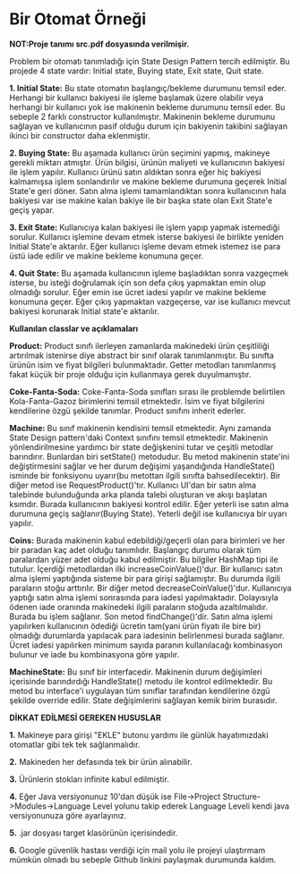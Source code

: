 # Bir Otomat Örneği

**NOT:Proje tanımı src.pdf dosyasında verilmişir.**

Problem bir otomatı tanımladığı için State Design Pattern tercih edilmiştir. Bu projede 4 state vardır: Initial state, Buying state, Exit state, Quit state. 

  **1. Initial State:** Bu state otomatın başlangıç/bekleme durumunu temsil eder. Herhangi bir kullanıcı bakiyesi ile işleme başlamak üzere olabilir veya herhangi bir kullanıcı yok ise makinenin bekleme durumunu temsil eder. Bu sebeple 2 farklı constructor kullanılmıştır. Makinenin bekleme durumunu sağlayan ve kullanıcının pasif olduğu durum için bakiyenin takibini sağlayan ikinci bir constructor daha eklenmiştir. 
  
  **2. Buying State:** Bu aşamada kullanıcı ürün seçimini yapmış, makineye gerekli miktarı atmıştır. Ürün bilgisi, ürünün maliyeti ve kullanıcının bakiyesi ile işlem yapılır. Kullanıcı ürünü satın aldıktan sonra eğer hiç bakiyesi kalmamışsa işlem sonlandırılır ve makine bekleme durumuna geçerek Initial State'e geri döner. Satın alma işlemi tamamlandıktan sonra kullanıcının hala bakiyesi var ise makine kalan bakiye ile bir başka state olan Exit State'e geçiş yapar.
  
  **3. Exit State:** Kullanıcıya kalan bakiyesi ile işlem yapıp yapmak istemediği sorulur. Kullanıcı işlemine devam etmek isterse bakiyesi ile birlikte yeniden Initial State'e aktarılır. Eğer kullanıcı işleme devam etmek istemez ise para üstü iade edilir ve makine bekleme konumuna geçer.
  
  **4. Quit State:** Bu aşamada kullanıcının işleme başladıktan sonra vazgeçmek isterse, bu isteği doğrulamak için son defa çıkış yapmaktan emin olup olmadığı sorulur. Eğer emin ise ücret iadesi yapılır ve makine bekleme konumuna geçer. Eğer çıkış yapmaktan vazgeçerse, var ise kullanıcı mevcut bakiyesi korunarak Initial state'e aktarılır. 
  
**Kullanılan classlar ve açıklamaları**

**Product:** Product sınıfı ilerleyen zamanlarda makinedeki ürün çeşitliliği artırılmak istenirse diye abstract bir sınıf olarak tanımlanmıştır. Bu sınıfta ürünün isim ve fiyat bilgileri bulunmaktadır. Getter metodları tanımlanmış fakat küçük bir proje olduğu için kullanmaya gerek duyulmamıştır.

**Coke-Fanta-Soda:** Coke-Fanta-Soda sınıfları sırası ile problemde belirtilen Kola-Fanta-Gazoz birimlerini temsil etmektedir. İsim ve fiyat bilgilerini kendilerine özgü şekilde tanımlar. Product sınıfını inherit ederler.

**Machine:** Bu sınıf makinenin kendisini temsil etmektedir. Aynı zamanda State Design pattern'daki Context sınıfını temsil etmektedir. Makinenin yönlendirilmesine yardımcı bir state değişkenini tutar ve çeşitli metodlar barındırır. Bunlardan biri setState() metodudur. Bu metod makinenin state'ini değiştirmesini sağlar ve her durum değişimi yaşandığında HandleState() isminde bir fonksiyonu uyarır(bu metottan ilgili sınıfta bahsedilecektir). Bir diğer metod ise RequestProduct()'tır. Kullanıcı UI'dan bir satın alma talebinde bulunduğunda arka planda talebi oluşturan ve akışı başlatan ksımdır. Burada kullanıcının bakiyesi kontrol edilir. Eğer yeterli ise satın alma durumuna geçiş sağlanır(Buying State). Yeterli değil ise kullanıcıya bir uyarı yapılır. 

**Coins:** Burada makinenin kabul edebildiği/geçerli olan para birimleri ve her bir paradan kaç adet olduğu tanımlıdır. Başlangıç durumu olarak tüm paralardan yüzer adet olduğu kabul edilmiştir. Bu bilgiler HashMap tipi ile tutulur. İçerdiği metodlardan ilki increaseCoinValue()'dur. Bir kullanıcı satın alma işlemi yaptığında sisteme bir para girişi sağlamıştır. Bu durumda ilgili paraların stoğu arttırılır. Bir diğer metod decreaseCoinValue()'dur. Kullanıcıya yaptığı satın alma işlemi sonrasında para iadesi yapılmaktadır. Dolayısıyla ödenen iade oranında makinedeki ilgili paraların stoğuda azaltılmalıdır. Burada bu işlem sağlanır. Son metod findChange()'dir. Satın alma işlemi yapılırken kullanıcının ödediği ücretin tam(yani ürün fiyatı ile bire bir) olmadığı durumlarda yapılacak para iadesinin belirlenmesi burada sağlanır. Ücret iadesi yapılırken minimum sayıda paranın kullanılacağı kombinasyon bulunur ve iade bu kombinasyona göre yapılır. 

**MachineState:** Bu sınıf bir interfacedir. Makinenin durum değişimleri içerisinde barındırdığı HandleState() metodu ile kontrol edilmektedir. Bu metod bu interface'i uygulayan tüm sınıflar tarafından kendilerine özgü şekilde override edilir. State değişimlerini sağlayan kemik birim burasıdır. 

**DİKKAT EDİLMESİ GEREKEN HUSUSLAR**

**1.** Makineye para girişi "EKLE" butonu yardımı ile günlük hayatımızdaki otomatlar gibi tek tek sağlanmalıdır. 

**2.** Makineden her defasında tek bir ürün alınabilir. 

**3.** Ürünlerin stokları infinite kabul edilmiştir. 

**4.** Eğer Java versiyonunuz 10'dan düşük ise File->Project Structure->Modules->Language Level yolunu takip ederek Language Leveli kendi java versiyonunuza göre ayarlayınız. 

**5.** .jar dosyası target klasörünün içerisindedir.

**6.** Google güvenlik hastası verdiği için mail yolu ile projeyi ulaştırmam mümkün olmadı bu sebeple Github linkini paylaşmak durumunda kaldım.


